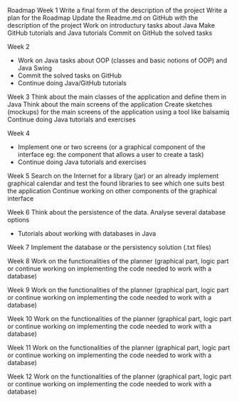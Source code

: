 Roadmap
Week 1
Write a final form of the description of the project
Write a plan for the Roadmap
Update the Readme.md on GitHub with the description of the project
Work on introductury tasks about Java
Make GitHub tutorials and Java tutorials
Commit on GitHub the solved tasks

Week 2
- Work on Java tasks about OOP (classes and basic notions of OOP) and Java Swing
- Commit the  solved tasks on GitHub
- Continue doing Java/GitHub tutorials

Week 3
Think about the main classes of the application and define them in Java
Think about the main screens of the application 
Create sketches (mockups) for the main screens of the application using a tool like balsamiq
Continue doing Java tutorials and exercises

Week 4
-	Implement one or two screens (or a graphical component of the interface eg: the component that allows a user to create a task)
- Continue doing Java tutorials and exercises

Week 5 
Search on the Internet for a library (jar) or an already implement graphical calendar and test the found libraries to see which one suits best the application
Continue working on other components of the graphical interface

Week 6
Think about the persistence of the data. Analyse several database options
- 	Tutorials about working with databases in Java

Week 7
Implement the database or the persistency solution (.txt files)

Week 8
Work on the functionalities of the planner (graphical part, logic part or continue working on implementing the code needed to work with a database)

Week 9
Work on the functionalities of the planner (graphical part, logic part or continue working on implementing the code needed to work with a database)

Week 10
Work on the functionalities of the planner (graphical part, logic part or continue working on implementing the code needed to work with a database)

Week 11
Work on the functionalities of the planner (graphical part, logic part or continue working on implementing the code needed to work with a database)

Week 12
Work on the functionalities of the planner (graphical part, logic part or continue working on implementing the code needed to work with a database)

